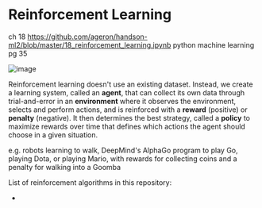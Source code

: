 # Reinforcement Learning

ch 18
https://github.com/ageron/handson-ml2/blob/master/18_reinforcement_learning.ipynb
python machine learning pg 35

![image](https://user-images.githubusercontent.com/89811204/132997613-982173db-9d8b-4470-9a39-5e7dd7878197.png)

Reinforcement learning doesn't use an existing dataset. Instead, we create a learning system, called an **agent**, that can collect its own data through trial-and-error in an **environment** where it observes the environment, selects and perform actions, and is reinforced with a **reward** (positive) or **penalty** (negative). It then determines the best strategy, called a **policy** to maximize rewards over time that defines which actions the agent should choose in a given situation.

e.g. robots learning to walk, DeepMind's AlphaGo program to play Go, playing Dota, or playing Mario, with rewards for collecting coins and a penalty for walking into a Goomba

List of reinforcement algorithms in this repository:
- []()

